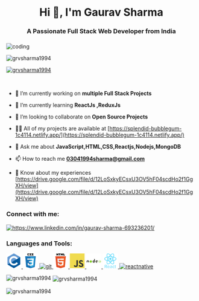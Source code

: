 <h1 align="center">Hi 👋, I'm Gaurav Sharma</h1>
<h3 align="center">A Passionate Full Stack Web Developer from India</h3>
<img align = "middle" alt ="coding" width="500" src="https://cdn.dribbble.com/users/1162077/screenshots/3848914/programmer.gif">
<p align="left"> <img src="https://komarev.com/ghpvc/?username=grvsharma1994&label=Profile%20views&color=0e75b6&style=flat" alt="grvsharma1994" /> </p>
<p align="left"> <a href="https://github.com/ryo-ma/github-profile-trophy"><img src="https://github-profile-trophy.vercel.app/?username=grvsharma1994" alt="grvsharma1994" /></a> </p>
<p align="left"> <a href="https://twitter.com/" target="blank"><img src="https://img.shields.io/twitter/follow/?logo=twitter&style=for-the-badge" alt="" /></a> </p>

- 🔭 I’m currently working on **multiple Full Stack Projects**

- 🌱 I’m currently learning **ReactJs ,ReduxJs**

- 👯 I’m looking to collaborate on **Open Source Projects**

- 👨‍💻 All of my projects are available at [https://splendid-bubblegum-1c4114.netlify.app/](https://splendid-bubblegum-1c4114.netlify.app/)

- 💬 Ask me about **JavaScript,HTML,CSS,Reactjs,Nodejs,MongoDB**

- 📫 How to reach me **03041994sharma@gmail.com**

- 📄 Know about my experiences [https://drive.google.com/file/d/12LoSxkyECsxU3OV5hF04scdHo2f1GgXH/view](https://drive.google.com/file/d/12LoSxkyECsxU3OV5hF04scdHo2f1GgXH/view)

<h3 align="left">Connect with me:</h3>
<p align="left">
<a href="https://www.linkedin.com/in/gaurav-sharma-693236201/" target="blank"><img align="center" src="https://raw.githubusercontent.com/rahuldkjain/github-profile-readme-generator/master/src/images/icons/Social/linked-in-alt.svg" alt="https://www.linkedin.com/in/gaurav-sharma-693236201/" height="30" width="40" /></a>
</p>

<h3 align="left">Languages and Tools:</h3>
<p align="left"> <a href="https://www.cprogramming.com/" target="_blank" rel="noreferrer"> <img src="https://raw.githubusercontent.com/devicons/devicon/master/icons/c/c-original.svg" alt="c" width="40" height="40"/> </a> <a href="https://www.w3schools.com/css/" target="_blank" rel="noreferrer"> <img src="https://raw.githubusercontent.com/devicons/devicon/master/icons/css3/css3-original-wordmark.svg" alt="css3" width="40" height="40"/> </a> <a href="https://git-scm.com/" target="_blank" rel="noreferrer"> <img src="https://www.vectorlogo.zone/logos/git-scm/git-scm-icon.svg" alt="git" width="40" height="40"/> </a> <a href="https://www.w3.org/html/" target="_blank" rel="noreferrer"> <img src="https://raw.githubusercontent.com/devicons/devicon/master/icons/html5/html5-original-wordmark.svg" alt="html5" width="40" height="40"/> </a> <a href="https://developer.mozilla.org/en-US/docs/Web/JavaScript" target="_blank" rel="noreferrer"> <img src="https://raw.githubusercontent.com/devicons/devicon/master/icons/javascript/javascript-original.svg" alt="javascript" width="40" height="40"/> </a> <a href="https://nodejs.org" target="_blank" rel="noreferrer"> <img src="https://raw.githubusercontent.com/devicons/devicon/master/icons/nodejs/nodejs-original-wordmark.svg" alt="nodejs" width="40" height="40"/> </a> <a href="https://reactjs.org/" target="_blank" rel="noreferrer"> <img src="https://raw.githubusercontent.com/devicons/devicon/master/icons/react/react-original-wordmark.svg" alt="react" width="40" height="40"/> </a> <a href="https://reactnative.dev/" target="_blank" rel="noreferrer"> <img src="https://reactnative.dev/img/header_logo.svg" alt="reactnative" width="40" height="40"/> </a> </p>

<p><img align="left" src="https://github-readme-stats.vercel.app/api/top-langs?username=grvsharma1994&show_icons=true&locale=en&layout=compact" alt="grvsharma1994" /></p>

<p>&nbsp;<img align="center" src="https://github-readme-stats.vercel.app/api?username=grvsharma1994&show_icons=true&locale=en" alt="grvsharma1994" /></p>

<p><img align="center" src="https://github-readme-streak-stats.herokuapp.com/?user=grvsharma1994&" alt="grvsharma1994" /></p>

